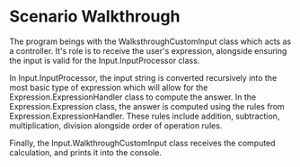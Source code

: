 # Scenario Walkthrough

The program beings with the WalksthroughCustomInput class which acts as a controller. It's role is to receive the user's expression, alongside ensuring the input is valid for the Input.InputProcessor class.

In Input.InputProcessor, the input string is converted recursively into the most basic type of expression which will allow for the Expression.ExpressionHandler class to compute the answer. In the Expression.Expression class, the answer is computed using the rules from Expression.ExpressionHandler. These rules include addition, subtraction, multiplication, division alongside order of operation rules.

Finally, the Input.WalkthroughCustomInput class receives the computed calculation, and prints it into the console.
